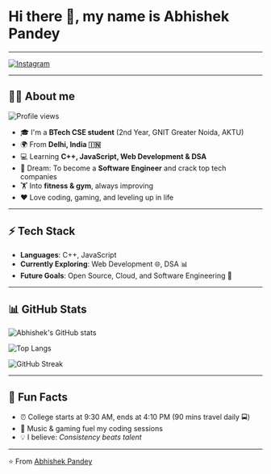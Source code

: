 # Hi there 👋, my name is Abhishek Pandey  

---

[![Instagram](https://img.shields.io/badge/Instagram-E4405F?style=for-the-badge&logo=instagram&logoColor=white)](https://instagram.com/)


---

## 🧑‍💻 About me  

![Profile views](https://komarev.com/ghpvc/?username=pandey-9267&color=blue&style=flat)

- 🎓 I'm a **BTech CSE student** (2nd Year, GNIT Greater Noida, AKTU)  
- 🌍 From **Delhi, India 🇮🇳**  
- 💻 Learning **C++, JavaScript, Web Development & DSA**  
- 🚀 Dream: To become a **Software Engineer** and crack top tech companies   
- 🏋️ Into **fitness & gym**, always improving   
- ❤️ Love coding, gaming, and leveling up in life  

---

## ⚡ Tech Stack  
- **Languages**: C++, JavaScript  
- **Currently Exploring**: Web Development 🌐, DSA 📊  
- **Future Goals**: Open Source, Cloud, and Software Engineering 💼
  
---

## 📊 GitHub Stats  

![Abhishek's GitHub stats](https://github-readme-stats.vercel.app/api?username=pandey-9267&show_icons=true&theme=radical)  

![Top Langs](https://github-readme-stats.vercel.app/api/top-langs/?username=pandey-9267&layout=compact&theme=radical)  

![GitHub Streak](https://github-readme-streak-stats.herokuapp.com/?user=pandey-9267&theme=radical)  

---

## 🎯 Fun Facts  
- ⏰ College starts at 9:30 AM, ends at 4:10 PM (90 mins travel daily 🚍)  
- 🎵 Music & gaming fuel my coding sessions  
- 💡 I believe: *Consistency beats talent*  

---

⭐️ From [Abhishek Pandey](https://github.com/pandey-9267)
